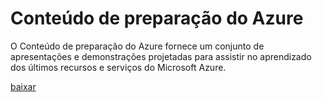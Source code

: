 <div>
<h1>Conteúdo de preparação do Azure</h1>
<p>O Conteúdo de preparação do Azure fornece um conjunto de apresentações e demonstrações projetadas para assistir no aprendizado dos últimos recursos e serviços do Microsoft Azure.</p>
<p><a href="http://go.microsoft.com/fwlink/p/?LinkId=331133" class="solution-cta-link light-font arrowbtn green">baixar</a></p>
</div>

<!---HONumber=July15_HO2-->